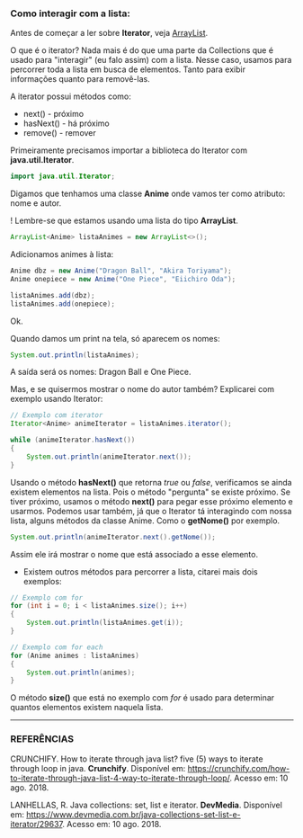 ### Como interagir com a lista:

Antes de começar a ler sobre **Iterator**, veja [ArrayList](https://github.com/ranielcsar/POO-Java/blob/master/Collections/ArrayList.md).

O que é o iterator? Nada mais é do que uma parte da Collections que é usado para "interagir" (eu falo assim) com a lista. Nesse caso, usamos para percorrer toda a lista em busca de elementos. Tanto para exibir informações quanto para removê-las.

A iterator possui métodos como:

* next() - próximo
* hasNext() - há próximo
* remove() - remover

Primeiramente precisamos importar a biblioteca do Iterator com **java.util.Iterator**.

```java
import java.util.Iterator;
```

Digamos que tenhamos uma classe **Anime** onde vamos ter como atributo: nome e autor.

! Lembre-se que estamos usando uma lista do tipo **ArrayList**.

```java
ArrayList<Anime> listaAnimes = new ArrayList<>();
```

Adicionamos animes à lista:

```java
Anime dbz = new Anime("Dragon Ball", "Akira Toriyama");
Anime onepiece = new Anime("One Piece", "Eiichiro Oda");

listaAnimes.add(dbz);
listaAnimes.add(onepiece);
```

Ok.

Quando damos um print na tela, só aparecem os nomes:

```java
System.out.println(listaAnimes);
```

A saída será os nomes: Dragon Ball e One Piece.

Mas, e se quisermos mostrar o nome do autor também? Explicarei com exemplo usando Iterator:

```java
// Exemplo com iterator
Iterator<Anime> animeIterator = listaAnimes.iterator();

while (animeIterator.hasNext())
{
    System.out.println(animeIterator.next());
}
```

Usando o método **hasNext()** que retorna *true* ou *false*, verificamos se ainda existem elementos na lista. Pois o método "pergunta" se existe próximo. Se tiver próximo, usamos o método **next()** para pegar esse próximo elemento e usarmos. Podemos usar também, já que o Iterator tá interagindo com nossa lista, alguns métodos da classe Anime. Como o **getNome()** por exemplo.

```java
System.out.println(animeIterator.next().getNome());
```

Assim ele irá mostrar o nome que está associado a esse elemento.

* Existem outros métodos para percorrer a lista, citarei mais dois exemplos:

```java
// Exemplo com for
for (int i = 0; i < listaAnimes.size(); i++)
{
    System.out.println(listaAnimes.get(i));
}

// Exemplo com for each
for (Anime animes : listaAnimes)
{
    System.out.println(animes);
}
```

O método **size()** que está no exemplo com *for* é usado para determinar quantos elementos existem naquela lista.

___

### REFERÊNCIAS

CRUNCHIFY. How to iterate through java list? five (5) ways to iterate through loop in java. **Crunchify**. Disponível em: <https://crunchify.com/how-to-iterate-through-java-list-4-way-to-iterate-through-loop/>. Acesso em: 10 ago. 2018.

LANHELLAS, R. Java collections: set, list e iterator. **DevMedia**. Disponível em: <https://www.devmedia.com.br/java-collections-set-list-e-iterator/29637>. Acesso em: 10 ago. 2018.
